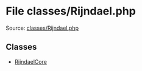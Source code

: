 File classes/Rijndael.php
=========

Source: [classes/Rijndael.php](https://github.com/PrestaShop/PrestaShop/blob/1.6.0.8/classes/Rijndael.php)


Classes
-------

* [RijndaelCore](class.RijndaelCore.md)

